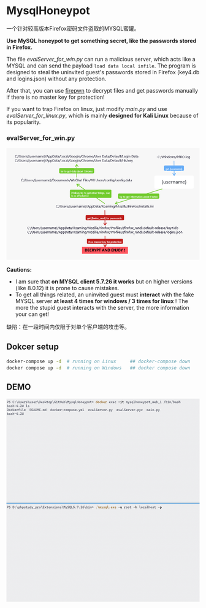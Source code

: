 # MysqlHoneypot

一个针对较高版本Firefox密码文件盗取的MYSQL蜜罐。

**Use MySQL honeypot to get something secret, like the passwords stored in Firefox.**

The file *evalServer_for_win.py* can run a malicious server, which acts like a MYSQL and can send the payload `load data local infile`.  The program is designed to steal the uninvited guest's passwords stored in Firefox (key4.db and logins.json) without any protection. 

After that, you can use [firepwn](https://github.com/lclevy/firepwd) to decrypt files and get passwords manually if there is no master key for protection!

If you want to trap Firefox on linux, just modify *main.py* and use *evalServer_for_linux.py*, which is mainly **designed for Kali Linux** because of its popularity. 

### evalServer_for_win.py

![process](pic/process.png)

**Cautions:** 

* I am sure that **on MYSQL client 5.7.26 it works** but on higher versions (like 8.0.12) it is prone to cause mistakes.
* To get all things related, an uninvited guest must **interact** with the fake MYSQL server **at least 4 times for windows / 3 times for linux** ! The more the stupid guest interacts with the server, the more information your can get! 

缺陷：在一段时间内仅限于对单个客户端的攻击等。

## Dokcer setup

```bash
docker-compose up -d  # running on Linux     ## docker-compose down
docker compose up -d  # running on Windows   ## docker compose down
```

## DEMO

![exp](pic/exp.gif)
